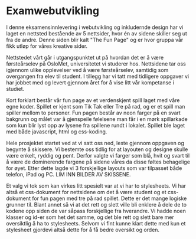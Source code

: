 # Examwebutvikling
I denne eksamensinnlevering i webutvikling og inkludernde design har vi laget en nettsted
bestående av 5 nettsider, hvor én av sidene skiller seg ut fra de andre. Denne siden blir
kalt "The Fun Page" og er hvor gruppa vår fikk utløp for våres kreative sider.

Nettstedet vårt går i utgangspunktet ut på hvordan det er å være førsteårselev på OsloMet, 
universitetet vi studerer hos. Nettsidene tar oss igjennom ulike opplevelser ved å være 
førsteårselev, samtidig som overgangen fra elev til student. I tillegg har vi tatt med tidligere
oppgaver vi har jobbet med og levert gjennom året for å vise litt vår kompetanse i studiet.

Kort forklart består vår fun page av et verdenskjent spill laget med våre egne koder. Spillet
er kjent som Tik Tak eller Tre på rad, og er et spill man spiller mellom to personer. Fun pagen 
består av neon farger på en svart bakgrunn og målet var å gjenspeile følelsene man får i en 
mørk spillarkade som kun blir lyst opp av lysene fra spillene rundt i lokalet. Spillet ble 
laget med både javascript, html og css-koding. 

Hele prosjektet startet ved at vi satt oss ned, leste gjennom oppgaven og begynte å skissere. Vi 
bestemte oss tidlig for at layouten og designe skulle være enkelt, ryddig og pent. Derfor valgte
vi farger som blå, hvit og svart til å være de dominerende fargene på sidene våres da disse føltes
behagelige for øyet. Etter dette lagde vi 3 forskjellige layouts som var tilpasset både telefon,
iPad og PC. LIM INN BILDER AV SKISSENE.

Et valg vi tok som kan virkes litt spesielt var at vi har to stylesheets. Vi har altså et css-dokument
for nettsidene om det å være student og et css-dokument for fun pagen med tre på rad
spillet. Dette er det mange logiske grunner til. Blant annet så vi at det rett og slett ville
bli enklere å dele de to kodene opp siden de var såpass forskjellige fra hverandre. Vi hadde noen
klasser og id-er som het det samme, og det ble rett og slett bare mer oversiktlig å ha to
stylesheets. Selvom vi fint kunne klart dette med kun et stylesheet gjordevi  altså dette for å
få bedre oversikt og orden.

